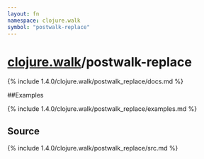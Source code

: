 ```yaml
---
layout: fn
namespace: clojure.walk
symbol: "postwalk-replace"
---
```


# [clojure.walk](../)/postwalk-replace

{% include 1.4.0/clojure.walk/postwalk_replace/docs.md %}

##Examples

{% include 1.4.0/clojure.walk/postwalk_replace/examples.md %}
## Source
{% include 1.4.0/clojure.walk/postwalk_replace/src.md %}

